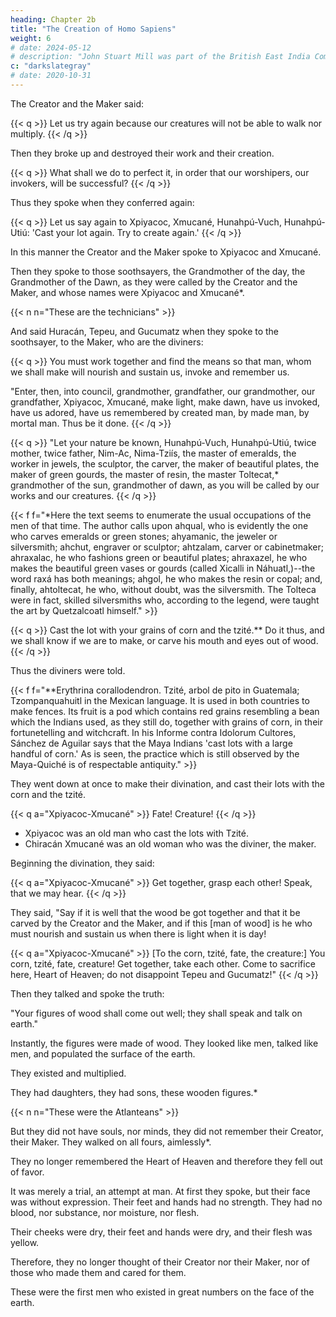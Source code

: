 ```yaml
---
heading: Chapter 2b
title: "The Creation of Homo Sapiens"
weight: 6
# date: 2024-05-12
# description: "John Stuart Mill was part of the British East India Company who advocated free trade"
c: "darkslategray"
# date: 2020-10-31
---
```




The Creator and the Maker said: 

{{< q >}}
Let us try again because our creatures will not be able to walk nor multiply.
{{< /q >}}


Then they broke up and destroyed their work and their creation.

{{< q >}}
What shall we do to perfect it, in order that our worshipers, our invokers, will be successful?
{{< /q >}}

Thus they spoke when they conferred again: 

{{< q >}}
Let us say again to Xpiyacoc, Xmucané, Hunahpú-Vuch, Hunahpú-Utiú: 'Cast your lot again. Try to create again.'
{{< /q >}}



In this manner the Creator and the Maker spoke to Xpiyacoc and Xmucané.

Then they spoke to those soothsayers, the Grandmother of the day, the Grandmother of the Dawn, as they were called by the Creator and the Maker, and whose names were Xpiyacoc and Xmucané*.

{{< n n="These are the technicians" >}}


And said Huracán, Tepeu, and Gucumatz when they spoke to the soothsayer, to the Maker, who are the diviners: 


{{< q >}}
You must work together and find the means so that man, whom we shall make will nourish and sustain us, invoke and remember us.

"Enter, then, into council, grandmother, grandfather, our grandmother, our grandfather, Xpiyacoc, Xmucané, make light, make dawn, have us invoked, have us adored, have us remembered by created man, by made man, by mortal man. Thus be it done.
{{< /q >}}


{{< q >}}
"Let your nature be known, Hunahpú-Vuch, Hunahpú-Utiú, twice mother, twice father, Nim-Ac, Nima-Tziís, the master of emeralds, the worker in jewels, the sculptor, the carver, the maker of beautiful plates, the maker of green gourds, the master of resin, the master Toltecat,* grandmother of the sun, grandmother of dawn, as you will be called by our works and our creatures.
{{< /q >}}


{{< f f="*Here the text seems to enumerate the usual occupations of the men of that time. The author calls upon ahqual, who is evidently the one who carves emeralds or green stones; ahyamanic, the jeweler or silversmith; ahchut, engraver or sculptor; ahtzalam, carver or cabinetmaker; ahraxalac, he who fashions green or beautiful plates; ahraxazel, he who makes the beautiful green vases or gourds (called Xicalli in Náhuatl,)--the word raxá has both meanings; ahgol, he who makes the resin or copal; and, finally, ahtoltecat, he who, without doubt, was the silversmith. The Tolteca were in fact, skilled silversmiths who, according to the legend, were taught the art by Quetzalcoatl himself." >}}



{{< q >}}
Cast the lot with your grains of corn and the tzité.** Do it thus, and we shall know if we are to make, or carve his mouth and eyes out of wood.
{{< /q >}}

Thus the diviners were told.

{{< f f="**Erythrina corallodendron. Tzité, arbol de pito in Guatemala; Tzompanquahuitl in the Mexican language. It is used in both countries to make fences. Its fruit is a pod which contains red grains resembling a bean which the Indians used, as they still do, together with grains of corn, in their fortunetelling and witchcraft. In his Informe contra Idolorum Cultores, Sánchez de Aguilar says that the Maya Indians 'cast lots with a large handful of corn.' As is seen, the practice which is still observed by the Maya-Quiché is of respectable antiquity." >}}



They went down at once to make their divination, and cast their lots with the corn and the tzité. 

{{< q a="Xpiyacoc-Xmucané" >}}
Fate! Creature!
{{< /q >}}


- Xpiyacoc was an old man who cast the lots with Tzité. 
- Chiracán Xmucané was an old woman who was the diviner, the maker.

Beginning the divination, they said: 

{{< q a="Xpiyacoc-Xmucané" >}}
Get together, grasp each other! Speak, that we may hear.
{{< /q >}}


They said, "Say if it is well that the wood be got together and that it be carved by the Creator and the Maker, and if this [man of wood] is he who must nourish and sustain us when there is light when it is day!


{{< q a="Xpiyacoc-Xmucané" >}}
[To the corn, tzité, fate, the creature:] You corn, tzité, fate, creature! Get together, take each other. Come to sacrifice here, Heart of Heaven; do not disappoint Tepeu and Gucumatz!" 
{{< /q  >}}

<!-- punish -->

Then they talked and spoke the truth: 

"Your figures of wood shall come out well; they shall speak and talk on earth."

<!-- "So may it be," they answered when they spoke. -->

Instantly, the figures were made of wood. They looked like men, talked like men, and populated the surface of the earth.

They existed and multiplied.

They had daughters, they had sons, these wooden figures.*

{{< n n="These were the Atlanteans" >}}

But they did not have souls, nor minds, they did not remember their Creator, their Maker. They walked on all fours, aimlessly*.


They no longer remembered the Heart of Heaven and therefore they fell out of favor.


It was merely a trial, an attempt at man. At first they spoke, but their face was without expression. Their feet and hands had no strength. They had no blood, nor substance, nor moisture, nor flesh. 

Their cheeks were dry, their feet and hands were dry, and their flesh was yellow.

Therefore, they no longer thought of their Creator nor their Maker, nor of those who made them and cared for them.

These were the first men who existed in great numbers on the face of the earth.
